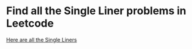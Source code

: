 # Find all the Single Liner problems in Leetcode

[Here are all the Single Liners](https://leetcode.com/problem-list/2bhn951h/)
